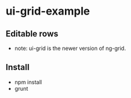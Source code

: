 # ui-grid-example
## Editable rows
- note: ui-grid is the newer version of ng-grid.



## Install
- npm install
- grunt
